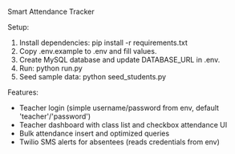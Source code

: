 Smart Attendance Tracker

Setup:
1. Install dependencies: pip install -r requirements.txt
2. Copy .env.example to .env and fill values.
3. Create MySQL database and update DATABASE_URL in .env.
4. Run: python run.py
5. Seed sample data: python seed_students.py

Features:
- Teacher login (simple username/password from env, default 'teacher'/'password')
- Teacher dashboard with class list and checkbox attendance UI
- Bulk attendance insert and optimized queries
- Twilio SMS alerts for absentees (reads credentials from env)
